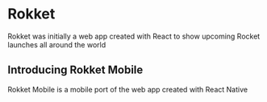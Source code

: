 # Rokket
Rokket was initially a web app created with React to show upcoming Rocket launches all around the world

## Introducing Rokket Mobile
Rokket Mobile is a mobile port of the web app created with React Native